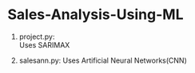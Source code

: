 # Sales-Analysis-Using-ML

1. project.py:  
Uses SARIMAX

2. salesann.py:
Uses Artificial Neural Networks(CNN)
